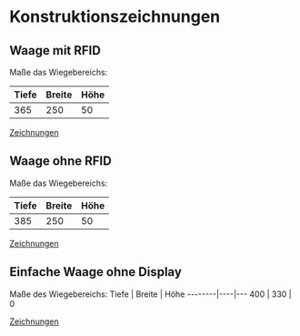 # Konstruktionszeichnungen

## Waage mit RFID

Maße das Wiegebereichs: 

Tiefe | Breite | Höhe
--------|----|---
365 | 250 | 50 

[Zeichnungen](Zeichnungen%20Schale%20365x250x50mm%20RFID.pdf)

## Waage ohne RFID

Maße das Wiegebereichs: 

Tiefe | Breite | Höhe
--------|----|---
385 | 250 | 50 

[Zeichnungen](Zeichnungen%20Schale%20385x250x50mm.pdf)

## Einfache Waage ohne Display

Maße des Wiegebereichs:
Tiefe | Breite | Höhe
--------|----|---
400 | 330 | 0

[Zeichnungen](Zeichnungen%20Einfache%20Waage%20330x400.pdf)
